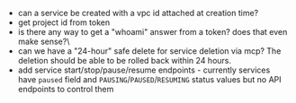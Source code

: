 - can a service be created with a vpc id attached at creation time?
- get project id from token
- is there any way to get a "whoami" answer from a token? does that even make sense?\
- can we have a "24-hour" safe delete for service deletion via mcp? The deletion should be able to be rolled back within 24 hours.
- add service start/stop/pause/resume endpoints - currently services have `paused` field and `PAUSING`/`PAUSED`/`RESUMING` status values but no API endpoints to control them
